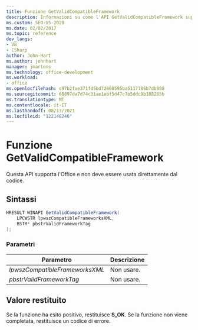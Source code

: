 ```yaml
---
title: Funzione GetValidCompatibleFramework
description: Informazioni su come l'API GetValidCompatibleFramework supporta l'infrastruttura Office e non deve essere usata direttamente dal codice.
ms.custom: SEO-VS-2020
ms.date: 02/02/2017
ms.topic: reference
dev_langs:
- VB
- CSharp
author: John-Hart
ms.author: johnhart
manager: jmartens
ms.technology: office-development
ms.workload:
- office
ms.openlocfilehash: c97b2fae371fd5bd72860595ba5117786b7db808
ms.sourcegitcommit: 68897da7d74c31ae1ebf5d47c7b5ddc9b108265b
ms.translationtype: MT
ms.contentlocale: it-IT
ms.lasthandoff: 08/13/2021
ms.locfileid: "122148246"
---
```

# <a name="getvalidcompatibleframework-function"></a>Funzione GetValidCompatibleFramework
  Questa API supporta l'Office e non deve essere usata direttamente dal codice.

## <a name="syntax"></a>Sintassi

```csharp
HRESULT WINAPI GetValidCompatibleFramework(
    LPCWSTR lpwszCompatibleFrameworksXML,
    BSTR* pbstrValidFrameworkTag
);
```

### <a name="parameters"></a>Parametri

|Parametro|Descrizione|
|---------------|-----------------|
|*lpwszCompatibleFrameworksXML*|Non usare.|
|*pbstrValidFrameworkTag*|Non usare.|

## <a name="return-value"></a>Valore restituito
 Se la funzione ha esito positivo, restituisce **S_OK**. Se la funzione non viene completata, restituisce un codice di errore.
